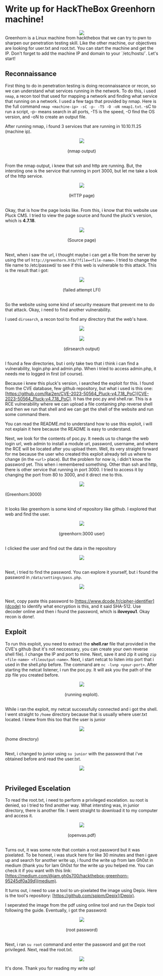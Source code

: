 # Write up for HackTheBox Greenhorn machine!
<div align="center">
  <img src=https://github.com/user-attachments/assets/39a34900-15d2-43bd-aa5a-da1dcf0be8e5>
</div>
Greenhorn is a Linux machine from hackthebox that we can try to pwn to sharpen our penetration testing skill. Like the other machine, our objectives are looking for user.txt and root.txt. You can start the machine and get the IP.
Don't forget to add the machine IP and domain to your `/etc/hosts/`. Let's start!

## **Reconnaissance**
First thing to do in penetration testing is doing reconnaissance or recon, so we can understand what services running in the network. To do this, i used `nmap`, a recon tool that used for mapping a network and finding what service that running on a network.
I used a few tags that provided by nmap. Here is the full command `nmap <machine-ip> -sC -p- -T5 -O -oN nmap1.txt`. -sC to run a script, -p- means search in all ports, -T5 is the speed, -O find the OS version, and -oN to create an output file.

After running nmap, i found 3 services that are running in 10.10.11.25 (machine ip).

<div align="center">
  <img src=https://github.com/user-attachments/assets/d28e5112-10b5-4792-af3a-35ab81df6812> 
</div>
<br/>
<div align="center">
(nmap output)
</div>
<br/>

From the nmap output, i knew that ssh and http are running. But, the intersting one is the service that running in port 3000, but let me take a look of the http service.
<br/>
<div align="center">
  <img src=https://github.com/user-attachments/assets/fe97cbcf-acbf-4198-b8d0-746de60b0794>
</div>
<br/>
<div align="center">
(HTTP page)
</div>
<br/>

Okay, that is how the page looks like. From this, i know that this website use Pluck CMS. I tried to view the page source and found the pluck's version, which is **4.7.18**.

<div align="center">
  <img src=https://github.com/user-attachments/assets/3c02a83a-de07-4703-8aa5-c0b554d09832> 
</div>
<br/>

<div align="center">
(Source page)
</div>
<br/>

Next, when i saw the url, i thought maybe i can get a file from the server by using the url `http://greenhorn.htb/?file=<file-name>`. I tried to change the file name to /etc/passwd/ to see if this web is vulnerable to this attack. This is the result that i got:
<br/>
<div align="center">
  <img src=https://github.com/user-attachments/assets/0fb4288e-bf66-415e-8b36-dc408fd4387f>
</div>
<br/>

<div align="center">
(failed attempt LFI)
</div>
<br/>

So the website using some kind of security measure that prevent me to do that attack. Okay, i need to find another vulnerability.

I used `dirsearch`, a recon tool to find any directory that the web's have.

<div align="center">
  <img src=https://github.com/user-attachments/assets/39b28a01-d973-4c59-a996-1ec50b4c2737>
</div>
<br/>

<div align="center">
<img src=https://github.com/user-attachments/assets/be253cea-9251-484a-9584-4c6615b00be4> 
</div>
<br/>
<div align="center">
(dirsearch output)
</div>
<br/>

I found a few directories, but i only take two that i think i can find a vulnerability, login.php and admin.php. When i tried to access admin.php, it needs me to logged in first (of course).

Because i knew this pluck's version, i searched the exploit for this. I found from the CVE database, few github repository, but what i used is this one: [https://github.com/Rai2en/CVE-2023-50564_Pluck-v4.7.18_PoC](CVE-2023-50564_Pluck-v4.7.18_PoC). It has the poc.py and shell.rar. This is a RCE vulnerability where we can upload a file containing php reverse shell and then we run that shell and we can get the shell of the website and run some command there.

You can read the README.md to understand how to use this exploit, i will not explain it here because the README is easy to understand.

Next, we look for the contents of poc.py. It needs us to change the web login url, web admin to install a module url, password, username, and where the RCE will be located after you upload them. Well, its very straight forward for me because the user who created this exploit already tell us where to change (in the `<url>` place).
But the problem for now is, i didn't know the password yet. This when i remembered something. Other than ssh and http, there is other service that running in port 3000. I tried to access it by changing the port from 80 to 3000, and it direct me to this.

<div align="center">
  <img src=https://github.com/user-attachments/assets/3e04feb0-4a67-4311-9bac-20cd93285ecf>
</div>
<br/>
<div aling="center">
    (Greenhorn:3000)
</div>
<br/>

It looks like greenhorn is some kind of repository like github. I explored that web and find the user.

<div align="center">
  <img src=https://github.com/user-attachments/assets/6520dd32-449a-4167-a7f4-7bad820b3a0c>
</div>
<br/>
<div align="center">
(greenhorn:3000 user)
</div>
<br/>

I clicked the user and find out the data in the repository

<div align="center">
<img src=https://github.com/user-attachments/assets/a5cb55db-16aa-4f4b-ae36-11286d71ec5a>
</div>
<br/>

Next, i tried to find the password. You can explore it yourself, but i found the password in `/data/settings/pass.php`. 

<div align="center">
  <img src=https://github.com/user-attachments/assets/255750f3-c62b-4416-a184-71fef96e8b21>
</div>
<br/>

Next, copy paste this password to [https://www.dcode.fr/cipher-identifier](dcode) to identify what encryption is this, and it said SHA-512. Use decoder online and then i found the password, which is **iloveyou1**. Okay recon is done!.

## **Exploit**

To run this exploit, you need to extract the **shell.rar** file that provided in the CVE's github (but it's not neccessary, you can create your own reverse shell file). I change the IP and port to mine. Next, save it and zip it using `zip <file-name> <fileoutput-name>`.
Next, i start netcat to listen into port that i used in the shell.php before. The command are `nc -lvnp <your-port>`. After starting the netcat listener, i run the poc.py. It will ask you the path of the zip file you created before.

<div align="center">
  <img src=https://github.com/user-attachments/assets/f521aeb1-1a21-4113-854a-109d48688cdb>
</div>
<br/>

<div align="center">
(running exploit).
</div>
<br/>

While i ran the exploit, my netcat successfully connected and i got the shell. I went straight to `/home` directory because that is usually where user.txt located. I knew from this too that the user is junior 

<div align="center">
<img src=https://github.com/user-attachments/assets/57a7b7ef-d3bd-42c9-975f-df7d88b2f5db>
</div>
<br/>

<div>
(home directory)
</div>
<br/>

Next, i changed to junior using `su junior` with the password that i've obtained before and read the user.txt.

<div align="center">
<img src=https://github.com/user-attachments/assets/a42586e1-1c82-407b-bcc8-6c3c25c84a25>
</div>
<br/>


## **Privileged Escelation**

To read the root.txt, i need to perform a privileged escelation. su root is denied, so i tried to find another way. What intersting was, in junior directory, there is another file. I went straight to download it to my computer and access it.

<div align="center">
  <img src=https://github.com/user-attachments/assets/4c74bbf5-6a42-489f-a667-a85abee7fe58>
</div>
<br/>
<div align="center">
(openvas.pdf)
</div>
<br/>

Turns out, it was some note that contain a root password but it was pixelated. To be honest, i was stuck here for like 30 minutes and then i gave up and search for another write up, i found the write up from Iam Gh0st in medium (thank you for Iam Gh0st for the write up you helped me. You can check it if you want with this link: [https://medium.com/@iam.gh0s700/hackthebox-greenhorn-95245df0a39d](medium).

It turns out, i need to use a tool to un-pixelated the image using Depix. Here is the tool's repository: [https://github.com/spipm/Depix](Depix). 

I seperated the image from the pdf using online tool and run the Depix tool following the guide. 
Eventually, i got the password:

<div align="center">
  <img src=https://github.com/user-attachments/assets/a4a67b8e-441d-43b0-beda-dd4fab36f975>
</div>
<br/>

<div align="center">
(root password)
</div>
<br/>

Next, i ran `su root` command and enter the password and got the root privileged. Next, read the root.txt.

<div align="center">
  <img src=https://github.com/user-attachments/assets/670f7a4e-8a8b-4e5b-8cd4-6d04c8e98174>
</div>


It's done. Thank you for reading my write up!








